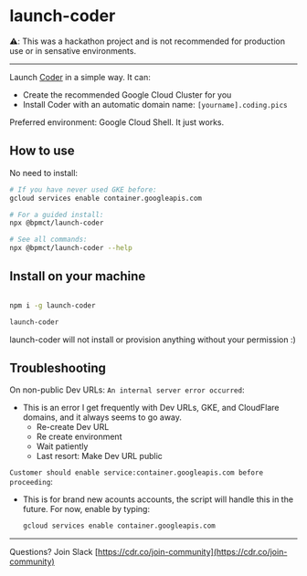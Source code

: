 # launch-coder

⚠️: This was a hackathon project and is not recommended for production use or in sensative environments.

---

Launch [Coder](https://coder.com) in a simple way. It can:

- Create the recommended Google Cloud Cluster for you
- Install Coder with an automatic domain name: `[yourname].coding.pics`

Preferred environment: Google Cloud Shell. It just works.

## How to use

No need to install:

```sh
# If you have never used GKE before:
gcloud services enable container.googleapis.com

# For a guided install:
npx @bpmct/launch-coder

# See all commands:
npx @bpmct/launch-coder --help
```

## Install on your machine

```sh

npm i -g launch-coder

launch-coder

```

launch-coder will not install or provision anything without your permission :)

## Troubleshooting

On non-public Dev URLs: `An internal server error occurred`:

- This is an error I get frequently with Dev URLs, GKE, and CloudFlare domains, and it always seems to go away.
  - Re-create Dev URL
  - Re create environment
  - Wait patiently
  - Last resort: Make Dev URL public

`Customer should enable service:container.googleapis.com before proceeding`:

- This is for brand new acounts accounts, the script will handle this in the future. For now, enable by typing:

  ```sh
  gcloud services enable container.googleapis.com
  ```

---

Questions? Join Slack [https://cdr.co/join-community](https://cdr.co/join-community)
